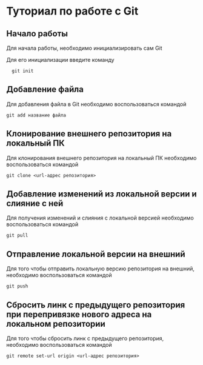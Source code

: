 # Туториал по работе с Git

## Начало работы

Для начала работы, необходимо инициализировать сам Git

Для его инициализации введите команду 

```
  git init
```

## Добавление файла

Для добавления файла в Git необходимо воспользоваться командой 

```
git add название файла
```
## Клонирование внешнего репозитория на локальный ПК

Для клонирования внешнего репозитория на локальный ПК необходимо воспользоваться командой

~~~
git clone <url-адрес репозитория> 
~~~

## Добавление изменений из локальной версии и слияние с ней

Для получения изменений и слияния с локальной версией необходимо воспользоваться командой

~~~
git pull
~~~

## Отправление локальной версии на внешний 

Для того чтобы отправить локальную версию репозитория на внешний, необходимо воспользоваться командой 

~~~
git push
~~~

## Сбросить линк с предыдущего репозитория при перепривязке нового адреса на локальном репозитории

Для того чтобы сбросить линк с предыдущего репозитория, необходимо воспользоваться командой 

~~~
git remote set-url origin <url-адрес репозитория>
~~~



